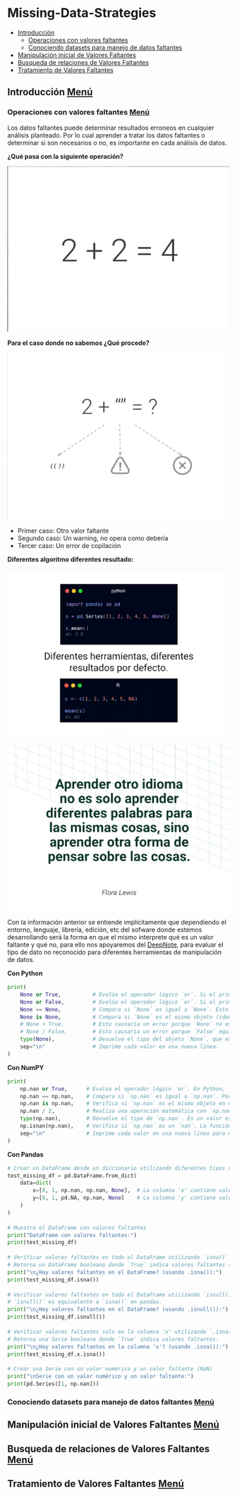 # Missing-Data-Strategies
- [Introducción](#introducción-menú)
    - [Operaciones con valores faltantes](#operaciones-con-valores-faltantes-menú)
    - [Conociendo datasets para manejo de datos faltantes](#conociendo-datasets-para-manejo-de-datos-faltantes-menú)
- [Manipulación inicial de Valores Faltantes](#manipulación-inicial-de-valores-faltantes-menú)
- [Busqueda de relaciones de Valores Faltantes](#busqueda-de-relaciones-de-valores-faltantes-menú)
- [Tratamiento de Valores Faltantes](#tratamiento-de-valores-faltantes-menú)


## Introducción [Menú](#missing-data-strategies)
### Operaciones con valores faltantes [Menú](#missing-data-strategies)
Los datos faltantes puede determinar resultados erroneos en cualquier análisis planteado. Por lo cual aprender a tratar los datos faltantes o determinar si son necesarios o no, es importante en cada análisis de datos.

**¿Qué pasa con la siguiente operación?**

![VF1](/A04.MDS/A04.MDS-Imagenes/VF1.png)

**Para el caso donde no sabemos ¿Qué procede?**

![VF1](/A04.MDS/A04.MDS-Imagenes/VF2.png)

- Primer caso: Otro valor faltante
- Segundo caso: Un warning, no opera como debería
- Tercer caso: Un error de copilación

**Diferentes algoritmo diferentes resultado:**

![VF1](/A04.MDS/A04.MDS-Imagenes/VF3.png)

![VF1](/A04.MDS/A04.MDS-Imagenes/VF4.png)

Con la información anterior se entiende implicitamente que dependiendo el entorno, lenguaje, librería, edición, etc del sofware donde estemos desarrollando será la forma en que el mismo interprete qué es un valor faltante y qué no, para ello nos apoyaremos del [DeepNote](https://deepnote.com/workspace/platzi-escuela-datos-83832097-f136-43ff-b38d-abaa022e8ec7/project/datos-faltantes-694a3d08-7f18-421d-9e2f-c2820a79680e/notebook/553972dde60446379c4205c75670d7ad), para evaluar el tipo de dato no reconocido para diferentes herramientas de manipulación de datos.

**Con Python**
```py
print(
    None or True,          # Evalúa el operador lógico `or`. Si el primer valor (None) es falso, retorna el segundo valor (True).
    None or False,         # Evalúa el operador lógico `or`. Si el primer valor (None) es falso, retorna el segundo valor (False).
    None == None,          # Compara si `None` es igual a `None`. Esto siempre es verdadero.
    None is None,          # Compara si `None` es el mismo objeto (identidad). Siempre es verdadero, ya que `None` es único.
    # None + True,         # Esto causaría un error porque `None` no es un número y no se puede sumar a `True` (que es igual a 1).
    # None / False,        # Esto causaría un error porque `False` equivale a 0, y dividir por cero no está permitido.
    type(None),            # Devuelve el tipo del objeto `None`, que es `<class 'NoneType'>`.
    sep="\n"               # Imprime cada valor en una nueva línea.
)
```
**Con NumPY**
```py
print(
    np.nan or True,      # Evalúa el operador lógico `or`. En Python, `np.nan` no se evalúa como un valor booleano explícito False, por lo que se considera True en contextos booleanos. Por lo tanto, devuelve `np.nan` y no el segundo valor (`True`).
    np.nan == np.nan,    # Compara si `np.nan` es igual a `np.nan`. Por definición, en NumPy y en IEEE 754, `nan` no es igual a ningún valor, ni siquiera a otro `nan`. Retorna `False`.
    np.nan is np.nan,    # Verifica si `np.nan` es el mismo objeto en memoria que otro `np.nan`. Como todos los `np.nan` se refieren al mismo objeto en NumPy, esto retorna `True`.
    np.nan / 2,          # Realiza una operación matemática con `np.nan`. Cualquier operación con `nan` resulta en `nan`. Por lo tanto, retorna `nan`.
    type(np.nan),        # Devuelve el tipo de `np.nan`. Es un valor especial del tipo flotante (`<class 'float'>`).
    np.isnan(np.nan),    # Verifica si `np.nan` es un `nan`. La función `np.isnan` retorna `True` si el valor es un `nan`.
    sep="\n"             # Imprime cada valor en una nueva línea para mayor claridad.
)
```
**Con Pandas**
```py
# Crear un DataFrame desde un diccionario utilizando diferentes tipos de valores faltantes
test_missing_df = pd.DataFrame.from_dict(
    data=dict(
        x=[0, 1, np.nan, np.nan, None],  # La columna 'x' contiene valores numéricos, NaN (de NumPy) y None (de Python)
        y=[0, 1, pd.NA, np.nan, None]    # La columna 'y' contiene valores numéricos, NA (de pandas), NaN y None
    )
)

# Muestra el DataFrame con valores faltantes
print("DataFrame con valores faltantes:")
print(test_missing_df)

# Verificar valores faltantes en todo el DataFrame utilizando `isna()`
# Retorna un DataFrame booleano donde `True` indica valores faltantes (NaN, NA, None)
print("\n¿Hay valores faltantes en el DataFrame? (usando .isna()):")
print(test_missing_df.isna())

# Verificar valores faltantes en todo el DataFrame utilizando `isnull()`
# `isnull()` es equivalente a `isna()` en pandas.
print("\n¿Hay valores faltantes en el DataFrame? (usando .isnull()):")
print(test_missing_df.isnull())

# Verificar valores faltantes solo en la columna 'x' utilizando `.isna()`
# Retorna una Serie booleana donde `True` indica valores faltantes.
print("\n¿Hay valores faltantes en la columna 'x'? (usando .isna()):")
print(test_missing_df.x.isna())

# Crear una Serie con un valor numérico y un valor faltante (NaN)
print("\nSerie con un valor numérico y un valor faltante:")
print(pd.Series([1, np.nan]))
```
### Conociendo datasets para manejo de datos faltantes [Menú](#missing-data-strategies)

## Manipulación inicial de Valores Faltantes [Menú](#missing-data-strategies)

## Busqueda de relaciones de Valores Faltantes [Menú](#missing-data-strategies)

## Tratamiento de Valores Faltantes [Menú](#missing-data-strategies)

